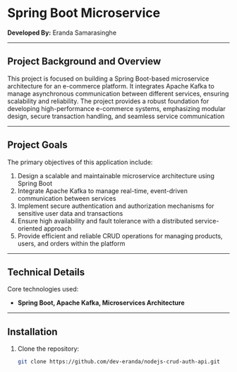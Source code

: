 # Spring Boot Microservice 
**Developed By:** Eranda Samarasinghe  
<hr />

## Project Background and Overview  
This project is focused on building a Spring Boot-based microservice architecture for an e-commerce platform. It integrates Apache Kafka to manage asynchronous communication between different services, ensuring scalability and reliability. The project provides a robust foundation for developing high-performance e-commerce systems, emphasizing modular design, secure transaction handling, and seamless service communication
<hr />

## Project Goals  
The primary objectives of this application include:  

1. Design a scalable and maintainable microservice architecture using Spring Boot
2. Integrate Apache Kafka to manage real-time, event-driven communication between services
3. Implement secure authentication and authorization mechanisms for sensitive user data and transactions
4. Ensure high availability and fault tolerance with a distributed service-oriented approach
5. Provide efficient and reliable CRUD operations for managing products, users, and orders within the platform
<hr />

## Technical Details  
Core technologies used:  

- **Spring Boot, Apache Kafka, Microservices Architecture**  
<hr />

## Installation  
1. Clone the repository:  
   ```sh
   git clone https://github.com/dev-eranda/nodejs-crud-auth-api.git
